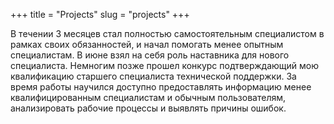 +++
title = "Projects"
slug = "projects"
+++

В течении 3 месяцев стал полностью самостоятельным специалистом в рамках своих обязанностей, и начал помогать менее опытным специалистам. В июне взял на себя роль наставника для нового специалиста.  Немногим позже прошел конкурс подтверждающий мою квалификацию старшего специалиста технической поддержки. За время работы научился доступно предоставлять информацию менее квалифицированным специалистам и обычным пользователям, анализировать рабочие процессы и выявлять причины ошибок.